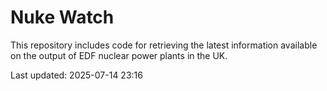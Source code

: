 # Nuke Watch

This repository includes code for retrieving the latest information available on the output of EDF nuclear power plants in the UK.

Last updated: 2025-07-14 23:16